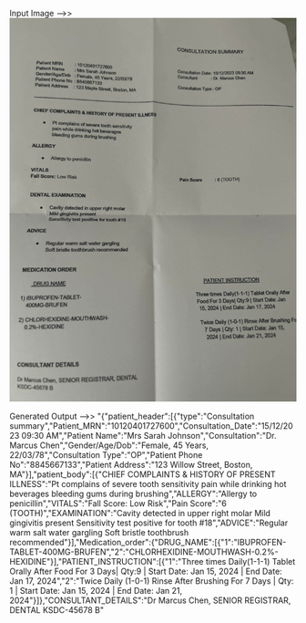 Input Image -->>![alt text](Dataset/IMG_03_02_JPG-1.jpg)

Generated Output -->> "{"patient_header":[{"type":"Consultation summary","Patient_MRN":"10120401727600","Consultation_Date":"15/12/2023 09:30 AM","Patient Name":"Mrs Sarah Johnson","Consultation":"Dr. Marcus Chen","Gender/Age/Dob":"Female, 45 Years, 22/03/78","Consultation Type":"OP","Patient Phone No":"8845667133","Patient Address":"123 Willow Street, Boston, MA"}],"patient_body":[{"CHIEF COMPLAINTS & HISTORY OF PRESENT ILLNESS":"Pt complains of severe tooth sensitivity pain while drinking hot beverages bleeding gums during brushing","ALLERGY":"Allergy to penicillin","VITALS":"Fall Score: Low Risk","Pain Score":"6 (TOOTH)","EXAMINATION":"Cavity detected in upper right molar Mild gingivitis present Sensitivity test positive for tooth #18","ADVICE":"Regular warm salt water gargling Soft bristle toothbrush recommended"}],"Medication_order":{"DRUG_NAME":[{"1":"IBUPROFEN-TABLET-400MG-BRUFEN","2":"CHLORHEXIDINE-MOUTHWASH-0.2%-HEXIDINE"}],"PATIENT_INSTRUCTION":[{"1":"Three times Daily(1-1-1) Tablet Orally After Food For 3 Days| Qty:9 | Start Date: Jan 15, 2024 | End Date: Jan 17, 2024","2":"Twice Daily (1-0-1) Rinse After Brushing For 7 Days | Qty: 1 | Start Date: Jan 15, 2024 | End Date: Jan 21, 2024"}]},"CONSULTANT_DETAILS":"Dr Marcus Chen, SENIOR REGISTRAR, DENTAL KSDC-45678 B"